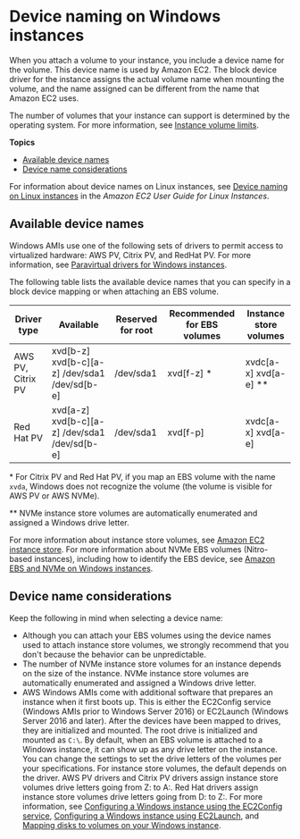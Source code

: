 # Device naming on Windows instances<a name="device_naming"></a>

When you attach a volume to your instance, you include a device name for the volume\. This device name is used by Amazon EC2\. The block device driver for the instance assigns the actual volume name when mounting the volume, and the name assigned can be different from the name that Amazon EC2 uses\.

The number of volumes that your instance can support is determined by the operating system\. For more information, see [Instance volume limits](volume_limits.md)\.

**Topics**
+ [Available device names](#available-ec2-device-names)
+ [Device name considerations](#device-name-limits)

For information about device names on Linux instances, see [Device naming on Linux instances](https://docs.aws.amazon.com/AWSEC2/latest/UserGuide/device_naming.html) in the *Amazon EC2 User Guide for Linux Instances*\.

## Available device names<a name="available-ec2-device-names"></a>

Windows AMIs use one of the following sets of drivers to permit access to virtualized hardware: AWS PV, Citrix PV, and RedHat PV\. For more information, see [Paravirtual drivers for Windows instances](xen-drivers-overview.md)\.

The following table lists the available device names that you can specify in a block device mapping or when attaching an EBS volume\.


| Driver type | Available | Reserved for root | Recommended for EBS volumes | Instance store volumes | 
| --- | --- | --- | --- | --- | 
|  AWS PV, Citrix PV  |  xvd\[b\-z\] xvd\[b\-c\]\[a\-z\] /dev/sda1 /dev/sd\[b\-e\]  |  /dev/sda1  |  xvd\[f\-z\] \*  |  xvdc\[a\-x\]  xvd\[a\-e\] \*\*  | 
|  Red Hat PV  |  xvd\[a\-z\] xvd\[b\-c\]\[a\-z\] /dev/sda1 /dev/sd\[b\-e\]  |  /dev/sda1  |  xvd\[f\-p\]  |  xvdc\[a\-x\]  xvd\[a\-e\]  | 

\* For Citrix PV and Red Hat PV, if you map an EBS volume with the name `xvda`, Windows does not recognize the volume \(the volume is visible for AWS PV or AWS NVMe\)\.

\*\* NVMe instance store volumes are automatically enumerated and assigned a Windows drive letter\.

For more information about instance store volumes, see [Amazon EC2 instance store](InstanceStorage.md)\. For more information about NVMe EBS volumes \(Nitro\-based instances\), including how to identify the EBS device, see [Amazon EBS and NVMe on Windows instances](nvme-ebs-volumes.md)\.

## Device name considerations<a name="device-name-limits"></a>

Keep the following in mind when selecting a device name:
+ Although you can attach your EBS volumes using the device names used to attach instance store volumes, we strongly recommend that you don't because the behavior can be unpredictable\.
+ The number of NVMe instance store volumes for an instance depends on the size of the instance\. NVMe instance store volumes are automatically enumerated and assigned a Windows drive letter\.
+ AWS Windows AMIs come with additional software that prepares an instance when it first boots up\. This is either the EC2Config service \(Windows AMIs prior to Windows Server 2016\) or EC2Launch \(Windows Server 2016 and later\)\. After the devices have been mapped to drives, they are initialized and mounted\. The root drive is initialized and mounted as `C:\`\. By default, when an EBS volume is attached to a Windows instance, it can show up as any drive letter on the instance\. You can change the settings to set the drive letters of the volumes per your specifications\. For instance store volumes, the default depends on the driver\. AWS PV drivers and Citrix PV drivers assign instance store volumes drive letters going from Z: to A:\. Red Hat drivers assign instance store volumes drive letters going from D: to Z:\. For more information, see [Configuring a Windows instance using the EC2Config service](ec2config-service.md), [Configuring a Windows instance using EC2Launch](ec2launch.md), and [Mapping disks to volumes on your Windows instance](ec2-windows-volumes.md)\.
